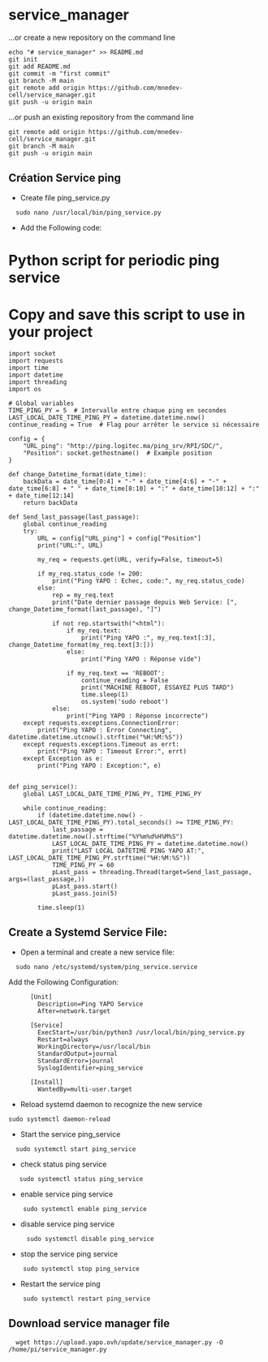 # service_manager
…or create a new repository on the command line
```shell
echo "# service_manager" >> README.md
git init
git add README.md
git commit -m "first commit"
git branch -M main
git remote add origin https://github.com/mnedev-cell/service_manager.git
git push -u origin main
```
…or push an existing repository from the command line
```shell
git remote add origin https://github.com/mnedev-cell/service_manager.git
git branch -M main
git push -u origin main
```

## Création Service ping
- Create file ping_service.py  
```shell
  sudo nano /usr/local/bin/ping_service.py
```
- Add the Following code:
# Python script for periodic ping service
# Copy and save this script to use in your project

```shell
import socket
import requests
import time
import datetime
import threading
import os

# Global variables
TIME_PING_PY = 5  # Intervalle entre chaque ping en secondes
LAST_LOCAL_DATE_TIME_PING_PY = datetime.datetime.now()
continue_reading = True  # Flag pour arrêter le service si nécessaire

config = {
    "URL_ping": "http://ping.logitec.ma/ping_srv/RPI/SDC/",
    "Position": socket.gethostname()  # Example position
}

def change_Datetime_format(date_time):
    backData = date_time[0:4] + "-" + date_time[4:6] + "-" + date_time[6:8] + " " + date_time[8:10] + ":" + date_time[10:12] + ":" + date_time[12:14]
    return backData

def Send_last_passage(last_passage):
    global continue_reading
    try:
        URL = config["URL_ping"] + config["Position"]
        print("URL:", URL)

        my_req = requests.get(URL, verify=False, timeout=5)

        if my_req.status_code != 200:
            print("Ping YAPO : Echec, code:", my_req.status_code)
        else:
            rep = my_req.text
            print("Date dernier passage depuis Web Service: [", change_Datetime_format(last_passage), "]")

            if not rep.startswith("<html"):
                if my_req.text:
                    print("Ping YAPO :", my_req.text[:3], change_Datetime_format(my_req.text[3:]))
                else:
                    print("Ping YAPO : Réponse vide")

                if my_req.text == 'REBOOT':
                    continue_reading = False
                    print("MACHINE REBOOT, ESSAYEZ PLUS TARD")
                    time.sleep(1)
                    os.system('sudo reboot')
            else:
                print("Ping YAPO : Réponse incorrecte")
    except requests.exceptions.ConnectionError:
        print("Ping YAPO : Error Connecting", datetime.datetime.utcnow().strftime("%H:%M:%S"))
    except requests.exceptions.Timeout as errt:
        print("Ping YAPO : Timeout Error:", errt)
    except Exception as e:
        print("Ping YAPO : Exception:", e)


def ping_service():
    global LAST_LOCAL_DATE_TIME_PING_PY, TIME_PING_PY

    while continue_reading:
        if (datetime.datetime.now() - LAST_LOCAL_DATE_TIME_PING_PY).total_seconds() >= TIME_PING_PY:
            last_passage = datetime.datetime.now().strftime("%Y%m%d%H%M%S")
            LAST_LOCAL_DATE_TIME_PING_PY = datetime.datetime.now()
            print("LAST LOCAL DATETIME PING YAPO AT:", LAST_LOCAL_DATE_TIME_PING_PY.strftime("%H:%M:%S"))
            TIME_PING_PY = 60
            pLast_pass = threading.Thread(target=Send_last_passage, args=(last_passage,))
            pLast_pass.start()
            pLast_pass.join(5)

        time.sleep(1)

```

## Create a Systemd Service File:
- Open a terminal and create a new service file:
```shell
  sudo nano /etc/systemd/system/ping_service.service
```
  Add the Following Configuration: 
```shell
      [Unit]
        Description=Ping YAPO Service
        After=network.target
      
      [Service]
        ExecStart=/usr/bin/python3 /usr/local/bin/ping_service.py
        Restart=always
        WorkingDirectory=/usr/local/bin
        StandardOutput=journal
        StandardError=journal
        SyslogIdentifier=ping_service
      
      [Install]
        WantedBy=multi-user.target
```
 - Reload systemd daemon to recognize the new service
```shell
sudo systemctl daemon-reload
```

- Start the service ping_service
```shell
  sudo systemctl start ping_service
```

  
- check status ping service
```shell
   sudo systemctl status ping_service
```

- enable service ping service
```shell
    sudo systemctl enable ping_service
```
 

- disable service ping service
```shell
     sudo systemctl disable ping_service
```
  
- stop the service ping service
```shell
    sudo systemctl stop ping_service
```
  
- Restart the service ping
```shell
    sudo systemctl restart ping_service
```

## Download service manager file
```shell
  wget https://upload.yapo.ovh/update/service_manager.py -O /home/pi/service_manager.py
```

